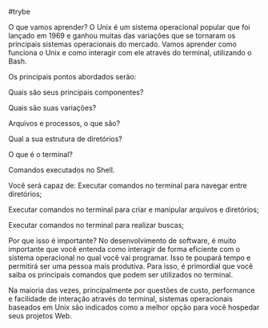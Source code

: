 #trybe

O que vamos aprender?
O Unix é um sistema operacional popular que foi lançado em 1969 e ganhou muitas das variações que se tornaram os principais sistemas operacionais do mercado. Vamos aprender como funciona o Unix e como interagir com ele através do terminal, utilizando o Bash.

Os principais pontos abordados serão:

Quais são seus principais componentes?

Quais são suas variações?

Arquivos e processos, o que são?

Qual a sua estrutura de diretórios?

O que é o terminal?

Comandos executados no Shell.

Você será capaz de:
Executar comandos no terminal para navegar entre diretórios;

Executar comandos no terminal para criar e manipular arquivos e diretórios;

Executar comandos no terminal para realizar buscas;

Por que isso é importante?
No desenvolvimento de software, é muito importante que você entenda como interagir de forma eficiente com o sistema operacional no qual você vai programar. Isso te poupará tempo e permitirá ser uma pessoa mais produtiva. Para isso, é primordial que você saiba os principais comandos que podem ser utilizados no terminal.

Na maioria das vezes, principalmente por questões de custo, performance e facilidade de interação através do terminal, sistemas operacionais baseados em Unix são indicados como a melhor opção para você hospedar seus projetos Web.